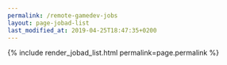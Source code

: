 ```yaml
---
permalink: /remote-gamedev-jobs
layout: page-jobad-list
last_modified_at: 2019-04-25T18:47:35+0200
---
```

{% include render_jobad_list.html permalink=page.permalink %}
